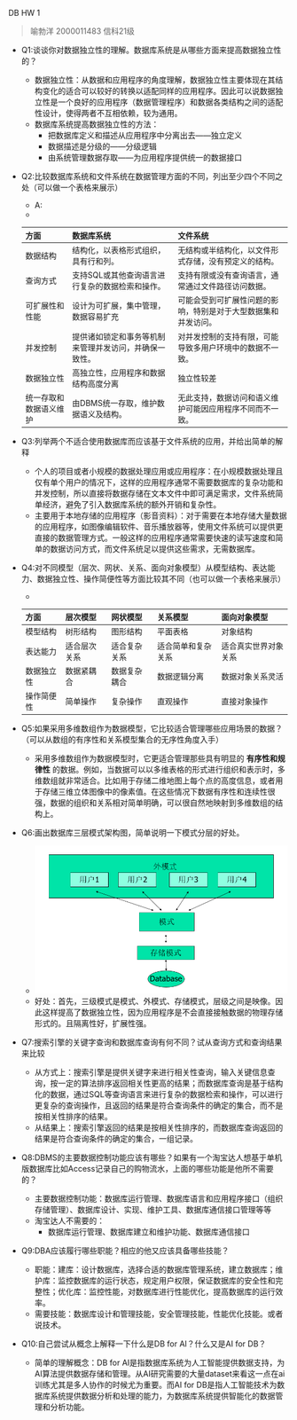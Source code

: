 DB HW 1
> 喻勃洋 2000011483 信科21级
- Q1:谈谈你对数据独立性的理解。数据库系统是从哪些方面来提高数据独立性的？   
  - 数据独立性：从数据和应用程序的角度理解，数据独立性主要体现在其结构变化的适合可以较好的转换以适配同样的应用程序。因此可以说数据独立性是一个良好的应用程序（数据管理程序）和数据各类结构之间的适配性设计，使得两者不互相依赖，较为通用。
  - 数据库系统提高数据独立性的方法：
    - 把数据库定义和描述从应用程序中分离出去——独立定义
    - 数据描述是分级的——分级逻辑
    - 由系统管理数据存取——为应用程序提供统一的数据接口
- Q2:比较数据库系统和文件系统在数据管理方面的不同，列出至少四个不同之处（可以做一个表格来展示）
  - A:
  - 
  | 方面                     | 数据库系统                                  | 文件系统                                     |
  |-------------------------|--------------------------------------------|---------------------------------------------|
  | 数据结构                | 结构化，以表格形式组织，具有行和列。           | 无结构或半结构化，以文件形式存储，没有预定义的结构。     |
  | 查询方式                | 支持SQL或其他查询语言进行复杂的数据检索和操作。    | 支持有限或没有查询语言，通常通过文件路径访问数据。       |
  | 可扩展性和性能           | 设计为可扩展，集中管理，数据容易扩充     | 可能会受到可扩展性问题的影响，特别是对于大型数据集和并发访问。 |
  | 并发控制                | 提供诸如锁定和事务等机制来管理并发访问，并确保一致性。 | 对并发控制的支持有限，可能导致多用户环境中的数据不一致。   |
  | 数据独立性               | 高独立性，应用程序和数据结构高度分离 | 独立性较差   |
  | 统一存取和数据语义维护   | 由DBMS统一存取，维护数据语义及结构。               | 无此支持，数据访问和语义维护可能因应用程序不同而不一致。  |

- Q3:列举两个不适合使用数据库而应该基于文件系统的应用，并给出简单的解释    
  - 个人的项目或者小规模的数据处理应用或应用程序：在小规模数据处理且仅有单个用户的情况下，这样的应用程序通常不需要数据库的复杂功能和并发控制，所以直接将数据存储在文本文件中即可满足需求，文件系统简单经济，避免了引入数据库系统的额外开销和复杂性。
  - 主要用于本地存储的应用程序（影音资料）：对于需要在本地存储大量数据的应用程序，如图像编辑软件、音乐播放器等，使用文件系统可以提供更直接的数据管理方式。一般这样的应用程序通常需要快速的读写速度和简单的数据访问方式，而文件系统足以提供这些需求，无需数据库。

- Q4:对不同模型（层次、网状、关系、面向对象模型）从模型结构、表达能力、数据独立性、操作简便性等方面比较其不同（也可以做一个表格来展示） 

  - 
  | 方面           | 层次模型 | 网状模型 | 关系模型 | 面向对象模型 |
  |---------------|----------|----------|----------|--------------|
  | 模型结构      | 树形结构 | 图形结构 | 平面表格 | 对象结构     |
  | 表达能力      | 适合层次关系 | 适合复杂关系 | 适合简单和复杂关系 | 适合真实世界对象关系 |
  | 数据独立性    | 数据紧耦合 | 数据复杂耦合 | 数据逻辑分离 | 数据对象关系灵活 |
  | 操作简便性    | 简单操作 | 复杂操作 | 直观操作 | 直接对象操作 |

- Q5:如果采用多维数组作为数据模型，它比较适合管理哪些应用场景的数据？（可以从数组的有序性和关系模型集合的无序性角度入手）
  - 采用多维数组作为数据模型时，它更适合管理那些具有明显的 __有序性和规律性__ 的数据。例如，当数据可以以多维表格的形式进行组织和表示时，多维数组就非常适合。比如用于存储二维地图上每个点的高度信息，或者用于存储三维立体图像中的像素值。在这些情况下数据有序性和连续性很强，数据的组织和关系相对简单明确，可以很自然地映射到多维数组的结构上。

- Q6:画出数据库三层模式架构图，简单说明一下模式分层的好处。 
  - ![三层模式架构图](DBMS.PNG)
  - 好处：首先，三级模式是模式、外模式、存储模式，层级之间是映像。因此这样提高了数据独立性，因为应用程序是不会直接接触数据的物理存储形式的。且隔离性好，扩展性强。


- Q7:搜索引擎的关键字查询和数据库查询有何不同？试从查询方式和查询结果来比较 
  - 从方式上：搜索引擎是提供关键字来进行相关性查询，输入关键信息查询，按一定的算法排序返回相关性更高的结果；而数据库查询是基于结构化的数据，通过SQL等查询语言来进行复杂的数据检索和操作，可以进行更复杂的查询操作，且返回的结果是符合查询条件的确定的集合，而不是按相关性排序的结果。
  - 从结果上：搜索引擎返回的结果是按相关性排序的，而数据库查询返回的结果是符合查询条件的确定的集合，一组记录。

- Q8:DBMS的主要数据控制功能应该有哪些？如果有一个淘宝达人想基于单机版数据库比如Access记录自己的购物流水，上面的哪些功能是他所不需要的？
  - 主要数据控制功能：数据库运行管理、数据库语言和应用程序接口（组织存储管理）、数据库设计、实现、维护工具、数据库通信接口管理等等
  - 淘宝达人不需要的：
    - 数据库运行管理、数据库建立和维护功能、数据库通信接口

- Q9:DBA应该履行哪些职能？相应的他又应该具备哪些技能？
  - 职能：建库：设计数据库，选择合适的数据库管理系统，建立数据库；维护库：监控数据库的运行状态，规定用户权限，保证数据库的安全性和完整性；优化库：监控性能，对数据库进行性能优化，提高数据库的运行效率。
  - 需要技能：数据库设计和管理技能，安全管理技能，性能优化技能。或者说技术。

- Q10:自己尝试从概念上解释一下什么是DB for AI？什么又是AI for DB？
  - 简单的理解概念：DB for AI是指数据库系统为人工智能提供数据支持，为AI算法提供数据存储和管理。从AI研究需要的大量dataset来看这一点在ai训练尤其是多人协作的时候尤为重要。而AI for DB是指人工智能技术为数据库系统提供数据分析和处理的能力，为数据库系统提供智能化的数据管理和分析功能。

